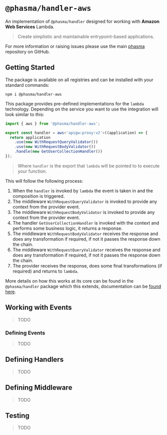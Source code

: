 # `@phasma/handler-aws`

An implementation of `@phasma/handler` designed for working with **Amazon Web Services** Lambda.

> Create simplistic and maintainable entrypoint-based applications.

For more information or raising issues please use the main [phasma](https://github.com/matt-usurp/phasma) repository on GitHub.

## Getting Started

The package is available on all registries and can be installed with your standard commands:

```
npm i @phasma/handler-aws
```

This package provides pre-defined implementations for the `lambda` technology.
Depending on the service you want to use the integration will look similar to this:

```ts
import { aws } from '@phasma/handler-aws';

export const handler = aws<'apigw:proxy:v2'>((application) => {
  return application
    .use(new WithRequestQueryValidator())
    .use(new WithRequestBodyValidator())
    .handle(new GetUserCollectionHandler())
});
```

> Where `handler` is the export that `lambda` will be pointed to to execute your function.

This will follow the following process:

1. When the `handler` is invoked by `lambda` the event is taken in and the composition is triggered.
2. The middleware `WithRequestQueryValidator` is invoked to provide any context from the provider event.
3. The middleware `WithRequestBodyValidator` is invoked to provide any context from the provider event.
4. The handler `GetUserCollectionHandler` is invoked with the context and performs some business logic, it returns a response.
5. The middleware `WithRequestBodyValidator` receives the response and does any transformation if required, if not it passes the response down the chain.
6. The middleware `WithRequestQueryValidator` receives the response and does any transformation if required, if not it passes the response down the chain.
7. The provider receives the response, does some final transformations (if required) and returns to `lambda`.

More details on how this works at its core can be found in the `@phasma/handler` package which this extends, documentation can be [found here](https://github.com/matt-usurp/phasma/tree/main/packages/@phasma/handler).

## Working with Events

> TODO

### Defining Events

> TODO

## Defining Handlers

> TODO

## Defining Middleware

> TODO

## Testing

> TODO
